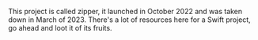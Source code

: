 This project is called zipper, it launched in October 2022 and was taken down in March of 2023. There's a lot of resources here for a Swift project, go ahead and loot it of its fruits.
